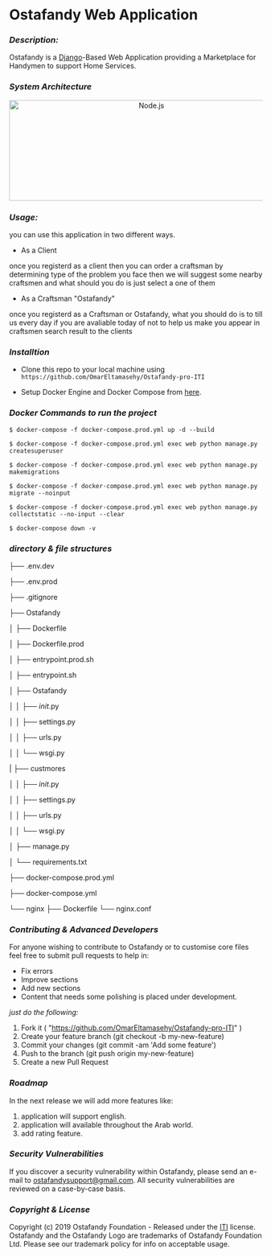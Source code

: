 
# **Ostafandy Web Application**

### *Description:*
Ostafandy is a [Django](https://www.djangoproject.com/)-Based Web Application providing a Marketplace for Handymen to support Home Services.

### *System Architecture*

<p align="center">
  <a href="https://nodejs.org/">
    <img alt="Node.js" src="/home/hakeem/Desktop/SystemArch.png" width="550" height="200"/>
  </a>
</p>


### *Usage:*
you can use this application in two different ways.

* As a Client

once you registerd as a client then you can order a craftsman by determining type of the problem you face then we will suggest some nearby craftsmen and what should you do is just select a one of them 

* As a Craftsman "Ostafandy"

once you registerd as a Craftsman or Ostafandy, what you should do is to till us every day if you are avaliable today of not to help us make you appear in craftsmen search result to the clients



### *Installtion*

* Clone this repo to your local machine using `https://github.com/OmarEltamasehy/Ostafandy-pro-ITI`

* Setup Docker Engine and Docker Compose from [here](https://docs.docker.com/install/).

### *Docker Commands to run the project*

```console
$ docker-compose -f docker-compose.prod.yml up -d --build
```
```console
$ docker-compose -f docker-compose.prod.yml exec web python manage.py createsuperuser
```
```console
$ docker-compose -f docker-compose.prod.yml exec web python manage.py makemigrations
```
```console
$ docker-compose -f docker-compose.prod.yml exec web python manage.py migrate --noinput
```
```console
$ docker-compose -f docker-compose.prod.yml exec web python manage.py collectstatic --no-input --clear
```
```console
$ docker-compose down -v
```

### *directory & file structures*

├── .env.dev

├── .env.prod

├── .gitignore

├── Ostafandy

│   ├── Dockerfile

│   ├── Dockerfile.prod

│   ├── entrypoint.prod.sh

│   ├── entrypoint.sh

│   ├── Ostafandy

│   │   ├── _init_.py

│   │   ├── settings.py

│   │   ├── urls.py

│   │   └── wsgi.py
     
|   ├── custmores

│   │   ├── _init_.py

│   │   ├── settings.py

│   │   ├── urls.py

│   │   └── wsgi.py

│   ├── manage.py

│   └── requirements.txt

├── docker-compose.prod.yml

├── docker-compose.yml

└── nginx
    ├── Dockerfile
    └── nginx.conf
  



### *Contributing & Advanced Developers*
For anyone wishing to contribute to Ostafandy or to customise core files feel free to submit pull requests to help in:

* Fix errors
* Improve sections
* Add new sections
* Content that needs some polishing is placed under development.

*just do the following:*

1. Fork it ( "https://github.com/OmarEltamasehy/Ostafandy-pro-ITI" )
2. Create your feature branch (git checkout -b my-new-feature)
3. Commit your changes (git commit -am 'Add some feature')
4. Push to the branch (git push origin my-new-feature)
5. Create a new Pull Request


### *Roadmap*

In the next release we will add more features like:

1. application will support english.
2. application will available throughout the Arab world.
3. add rating feature.



### *Security Vulnerabilities*
If you discover a security vulnerability within Ostafandy, please send an e-mail to ostafandysupport@gmail.com. All security vulnerabilities are reviewed on a case-by-case basis.

### *Copyright & License*
Copyright (c) 2019 Ostafandy Foundation - Released under the <a href="http://www.iti.gov.eg/Site/Home" target="_blank">ITI</a> license. Ostafandy and the Ostafandy Logo are trademarks of Ostafandy Foundation Ltd. Please see our trademark policy for info on acceptable usage.

